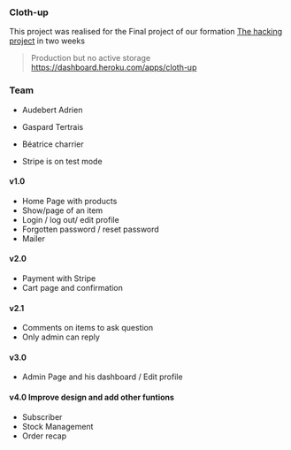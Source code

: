 ### Cloth-up

This project was realised for the Final project of our formation [The hacking project](https://www.thehackingproject.org/fr) in two weeks

> Production but no active storage
https://dashboard.heroku.com/apps/cloth-up

### Team
- Audebert Adrien
- Gaspard Tertrais
- Béatrice charrier

- Stripe is on test mode

#### v1.0
- Home Page with products
- Show/page of an item
- Login / log out/ edit profile
- Forgotten password / reset password
- Mailer

#### v2.0
- Payment with Stripe
- Cart page and confirmation

#### v2.1
- Comments on items to ask question
- Only admin can reply

#### v3.0
- Admin Page and his dashboard / Edit profile

#### v4.0  Improve design and add other funtions
- Subscriber
- Stock Management
- Order recap
